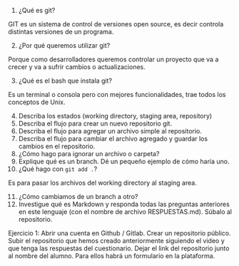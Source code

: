1. ¿Qué es git?

GIT es un sistema de control de versiones open source, es decir controla distintas versiones de un programa.

2. ¿Por qué queremos utilizar git?

Porque como desarrolladores queremos controlar un proyecto que va a crecer y va a sufrir cambios o actualizaciones.

3. ¿Qué es el bash que instala git?

Es un terminal o consola pero con mejores funcionalidades, trae todos los conceptos de Unix.

4. Describa los estados (working directory, staging area, repository)
5. Describa el flujo para crear un nuevo repositorio git.
6. Describa el flujo para agregar un archivo simple al repositorio.
7. Describa el flujo para cambiar el archivo agregado y guardar los cambios en el repositorio.
8. ¿Cómo hago para ignorar un archivo o carpeta?
9. Explique qué es un branch. Dé un pequeño ejemplo de cómo haría uno.
10. ¿Qué hago con `git add .`?

Es para pasar los archivos del working directory al staging area.

11. ¿Cómo cambiamos de un branch a otro?
12. Investigue qué es Markdown y responda todas las preguntas anteriores en este lenguaje (con el nombre de archivo RESPUESTAS.md). Súbalo al repositorio.


Ejercicio 1:
Abrir una cuenta en Github / Gitlab.
Crear un repositorio público.
Subir el repositorio que hemos creado anteriormente siguiendo el video y que tenga las respuestas del cuestionario.
Dejar el link del repositorio junto al nombre del alumno. Para ellos habrá un formulario en la plataforma.